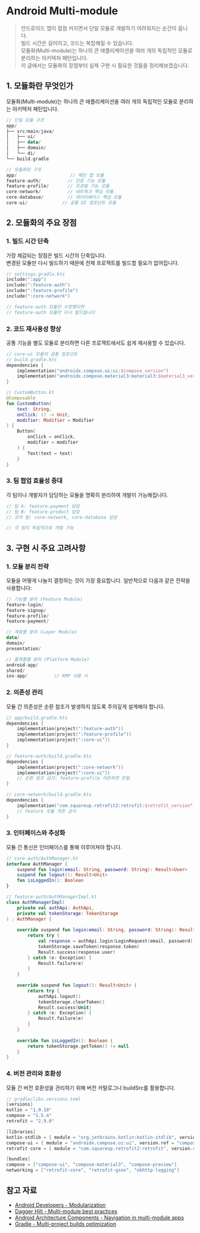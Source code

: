 # Android Multi-module

> 안드로이드 앱이 점점 커지면서 단일 모듈로 개발하기 어려워지는 순간이 옵니다.   
> 빌드 시간은 길어지고, 코드는 복잡해질 수 있습니다.   
> 모듈화(Multi-module)는 하나의 큰 애플리케이션을 여러 개의 독립적인 모듈로 분리하는 아키텍처 패턴입니다.  
> 이 글에서는 모듈화의 장점부터 실제 구현 시 필요한 것들을 정리해보겠습니다.  


## 1. 모듈화란 무엇인가

모듈화(Multi-module)는 하나의 큰 애플리케이션을 여러 개의 독립적인 모듈로 분리하는 아키텍처 패턴입니다.  

```kotlin
// 단일 모듈 구조
app/
├── src/main/java/
│   ├── ui/
│   ├── data/
│   ├── domain/
│   └── di/
└── build.gradle

// 모듈화된 구조
app/                    // 메인 앱 모듈
feature-auth/          // 인증 기능 모듈
feature-profile/       // 프로필 기능 모듈
core-network/          // 네트워크 핵심 모듈
core-database/         // 데이터베이스 핵심 모듈
core-ui/             // 공통 UI 컴포넌트 모듈
```

## 2. 모듈화의 주요 장점

### 1. 빌드 시간 단축

가장 체감되는 장점은 빌드 시간의 단축입니다.  
변경된 모듈만 다시 빌드하기 때문에 전체 프로젝트를 빌드할 필요가 없어집니다.

```kotlin
// settings.gradle.kts
include(":app")
include(":feature-auth")
include(":feature-profile") 
include(":core-network")

// feature-auth 모듈만 수정했다면
// feature-auth 모듈만 다시 빌드됩니다
```


### 2. 코드 재사용성 향상

공통 기능을 별도 모듈로 분리하면 다른 프로젝트에서도 쉽게 재사용할 수 있습니다.

```kotlin
// core-ui 모듈의 공통 컴포넌트
// build.gradle.kts
dependencies {
    implementation("androidx.compose.ui:ui:$compose_version")
    implementation("androidx.compose.material3:material3:$material3_version")
}

// CustomButton.kt
@Composable
fun CustomButton(
    text: String,
    onClick: () -> Unit,
    modifier: Modifier = Modifier
) {
    Button(
        onClick = onClick,
        modifier = modifier
    ) {
        Text(text = text)
    }
}
```

### 3. 팀 협업 효율성 증대

각 팀이나 개발자가 담당하는 모듈을 명확히 분리하여 개발이 가능해집니다.

```kotlin
// 팀 A: feature-payment 담당
// 팀 B: feature-product 담당
// 코어 팀: core-network, core-database 담당

// 각 팀이 독립적으로 개발 가능
```


## 3. 구현 시 주요 고려사항

### 1. 모듈 분리 전략

모듈을 어떻게 나눌지 결정하는 것이 가장 중요합니다. 일반적으로 다음과 같은 전략을 사용합니다:

```kotlin
// 기능별 분리 (Feature Module)
feature-login/
feature-signup/
feature-profile/
feature-payment/

// 계층별 분리 (Layer Module)  
data/
domain/
presentation/

// 플랫폼별 분리 (Platform Module)
android-app/
shared/
ios-app/          // KMP 사용 시
```

### 2. 의존성 관리

모듈 간 의존성은 순환 참조가 발생하지 않도록 주의깊게 설계해야 합니다.

```kotlin
// app/build.gradle.kts
dependencies {
    implementation(project(":feature-auth"))
    implementation(project(":feature-profile"))
    implementation(project(":core-ui"))
}

// feature-auth/build.gradle.kts  
dependencies {
    implementation(project(":core-network"))
    implementation(project(":core-ui"))
    // 순환 참조 금지: feature-profile 의존하면 안됨
}

// core-network/build.gradle.kts
dependencies {
    implementation("com.squareup.retrofit2:retrofit:$retrofit_version")
    // feature 모듈 의존 금지
}
```

### 3. 인터페이스와 추상화

모듈 간 통신은 인터페이스를 통해 이루어져야 합니다.

```kotlin
// core-auth/AuthManager.kt
interface AuthManager {
    suspend fun login(email: String, password: String): Result<User>
    suspend fun logout(): Result<Unit>
    fun isLoggedIn(): Boolean
}

// feature-auth/AuthManagerImpl.kt
class AuthManagerImpl(
    private val authApi: AuthApi,
    private val tokenStorage: TokenStorage
) : AuthManager {
    
    override suspend fun login(email: String, password: String): Result<User> {
        return try {
            val response = authApi.login(LoginRequest(email, password))
            tokenStorage.saveToken(response.token)
            Result.success(response.user)
        } catch (e: Exception) {
            Result.failure(e)
        }
    }
    
    override suspend fun logout(): Result<Unit> {
        return try {
            authApi.logout()
            tokenStorage.clearToken()
            Result.success(Unit)
        } catch (e: Exception) {
            Result.failure(e)
        }
    }
    
    override fun isLoggedIn(): Boolean {
        return tokenStorage.getToken() != null
    }
}
```


### 4. 버전 관리와 호환성

모듈 간 버전 호환성을 관리하기 위해 버전 카탈로그나 buildSrc를 활용합니다.

```kotlin
// gradle/libs.versions.toml
[versions]
kotlin = "1.9.10"
compose = "1.5.4"
retrofit = "2.9.0"

[libraries]
kotlin-stdlib = { module = "org.jetbrains.kotlin:kotlin-stdlib", version.ref = "kotlin" }
compose-ui = { module = "androidx.compose.ui:ui", version.ref = "compose" }
retrofit-core = { module = "com.squareup.retrofit2:retrofit", version.ref = "retrofit" }

[bundles]
compose = ["compose-ui", "compose-material3", "compose-preview"]
networking = ["retrofit-core", "retrofit-gson", "okhttp-logging"]
```


## 참고 자료

- [Android Developers - Modularization](https://developer.android.com/topic/modularization)
- [Dagger Hilt - Multi-module best practices](https://dagger.dev/hilt/modules)
- [Android Architecture Components - Navigation in multi-module apps](https://developer.android.com/guide/navigation/navigation-multi-module)
- [Gradle - Multi-project builds optimization](https://docs.gradle.org/current/userguide/multi_project_builds.html) 
